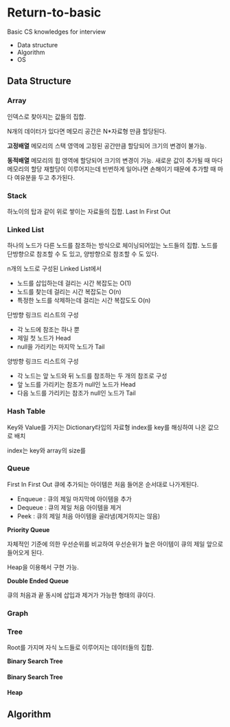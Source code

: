 # Return-to-basic
Basic CS knowledges for interview

- Data structure
- Algorithm
- OS

## Data Structure

### Array

인덱스로 찾아지는 값들의 집합.

N개의 데이터가 있다면 메모리 공간은 N*자료형 만큼 할당된다.

**고정배열**
메모리의 스택 영역에 고정된 공간만큼 할당되어 크기의 변경이 불가능.

**동적배열**
메모리의 힙 영역에 할당되어 크기의 변경이 가능.
새로운 값이 추가될 때 마다 메모리의 할당 재할당이 이루어지는데 빈번하게 일어나면 손해이기 때문에 추가할 때 마다 여유분을 두고 추가된다.

### Stack

하노이의 탑과 같이 위로 쌓이는 자료들의 집합.
Last In First Out


### Linked List

하나의 노드가 다른 노드를 참조하는 방식으로 체이닝되어있는 노드들의 집합.
노드를 단방향으로 참조할 수 도 있고, 양방향으로 참조할 수 도 있다.

n개의 노드로 구성된 Linked List에서
- 노드를 삽입하는데 걸리는 시간 복잡도는 O(1)
- 노드를 찾는데 걸리는 시간 복잡도는 O(n)
- 특정한 노드를 삭제하는데 걸리는 시간 복잡도도 O(n)

단방향 링크드 리스트의 구성
- 각 노드에 참조는 하나 뿐
- 제일 첫 노드가 Head
- null을 가리키는 마지막 노드가 Tail

양방향 링크드 리스트의 구성
- 각 노드는 앞 노드와 뒤 노드를 참조하는 두 개의 참조로 구성
- 앞 노드를 가리키는 참조가 null인 노드가 Head
- 다음 노드를 가리키는 참조가 null인 노드가 Tail 

### Hash Table

Key와 Value를 가지는 Dictionary타입의 자료형
index를 key를 해싱하여 나온 값으로 배치

index는 key와 array의 size를 



### Queue

First In First Out
큐에 추가되는 아이템은 처음 들어온 순서대로 나가게된다.

- Enqueue : 큐의 제일 마지막에 아이템을 추가
- Dequeue : 큐의 제일 처음 아이템을 제거
- Peek : 큐의 제일 처음 아이템을 골라냄(제거하지는 않음)

**Priority Queue**

자체적인 기준에 의한 우선순위를 비교하여 우선순위가 높은 아이템이 큐의 제일 앞으로 들어오게 된다.

Heap을 이용해서 구현 가능.

**Double Ended Queue**

큐의 처음과 끝 동시에 삽입과 제거가 가능한 형태의 큐이다.


### Graph



### Tree

Root를 가지며 자식 노드들로 이루어지는 데이터들의 집합.



**Binary Search Tree**



#### Binary Search Tree

#### Heap





## Algorithm
